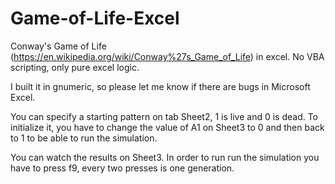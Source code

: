 # Game-of-Life-Excel

Conway's Game of Life (https://en.wikipedia.org/wiki/Conway%27s_Game_of_Life) in excel.
No VBA scripting, only pure excel logic.

I built it in gnumeric, so please let me know if there are bugs in Microsoft Excel.

You can specify a starting pattern on tab Sheet2, 1 is live and 0 is dead. To initialize it, you have to change the value of A1 on Sheet3 to 0 and then back to 1 to be able to run the simulation.

You can watch the results on Sheet3. In order to run run the simulation you have to press f9, every two presses is one generation.
